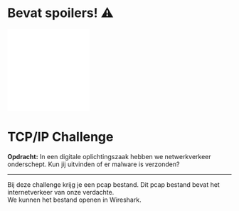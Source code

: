 # **Bevat spoilers!** ⚠️ 

![tcpip-logo](tcpipsvg.svg) 
# TCP/IP Challenge 

**Opdracht:**
In een digitale oplichtingszaak hebben we netwerkverkeer onderschept. Kun jij uitvinden of er malware is verzonden?

<hr>

Bij deze challenge krijg je een pcap bestand. Dit pcap bestand bevat het internetverkeer van onze verdachte.<br> We kunnen het bestand openen in Wireshark.
<br>

